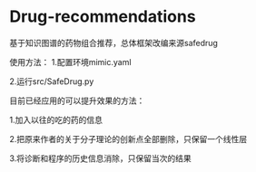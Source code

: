 # Drug-recommendations
基于知识图谱的药物组合推荐，总体框架改编来源safedrug

使用方法：
1.配置环境mimic.yaml

2.运行src/SafeDrug.py


目前已经应用的可以提升效果的方法：

1.加入以往的吃的药的信息

2.把原来作者的关于分子理论的创新点全部删除，只保留一个线性层

3.将诊断和程序的历史信息消除，只保留当次的结果
